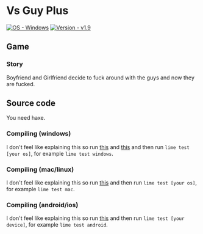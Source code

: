 # Vs Guy Plus

[![OS - Windows](https://img.shields.io/badge/OS-Windows-blue?logo=windows&logoColor=white)](https://www.microsoft.com/ "Go to Microsoft homepage")
[![Version - v1.9](https://img.shields.io/badge/Version-v1.9-0077ff)](https://github.com/sphis-Sinco/vsGuyPlus/blob/master/gitVersion.txt)

## Game
### Story
Boyfriend and Girlfriend decide to fuck around with the guys and now they are fucked.

## Source code
You need haxe.

### Compiling (windows)
I don't feel like explaining this so run [this](./setup/windows.bat) and [this](./setup/windows-msvc.bat) and then run `lime test [your os]`, for example `lime test windows`.

### Compiling (mac/linux)
I don't feel like explaining this so run [this](./setup/unix.sh) and then run `lime test [your os]`, for example `lime test mac`.

### Compiling (android/ios)
I don't feel like explaining this so run [this](./setup/mobile.sh) and then run `lime test [your device]`, for example `lime test android`.